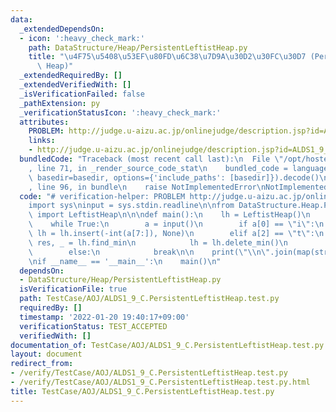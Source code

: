 ```yaml
---
data:
  _extendedDependsOn:
  - icon: ':heavy_check_mark:'
    path: DataStructure/Heap/PersistentLeftistHeap.py
    title: "\u4F75\u5408\u53EF\u80FD\u6C38\u7D9A\u30D2\u30FC\u30D7 (Persistent Leftist\
      \ Heap)"
  _extendedRequiredBy: []
  _extendedVerifiedWith: []
  _isVerificationFailed: false
  _pathExtension: py
  _verificationStatusIcon: ':heavy_check_mark:'
  attributes:
    PROBLEM: http://judge.u-aizu.ac.jp/onlinejudge/description.jsp?id=ALDS1_9_C
    links:
    - http://judge.u-aizu.ac.jp/onlinejudge/description.jsp?id=ALDS1_9_C
  bundledCode: "Traceback (most recent call last):\n  File \"/opt/hostedtoolcache/Python/3.10.6/x64/lib/python3.10/site-packages/onlinejudge_verify/documentation/build.py\"\
    , line 71, in _render_source_code_stat\n    bundled_code = language.bundle(stat.path,\
    \ basedir=basedir, options={'include_paths': [basedir]}).decode()\n  File \"/opt/hostedtoolcache/Python/3.10.6/x64/lib/python3.10/site-packages/onlinejudge_verify/languages/python.py\"\
    , line 96, in bundle\n    raise NotImplementedError\nNotImplementedError\n"
  code: "# verification-helper: PROBLEM http://judge.u-aizu.ac.jp/onlinejudge/description.jsp?id=ALDS1_9_C\n\
    import sys\ninput = sys.stdin.readline\n\nfrom DataStructure.Heap.PersistentLeftistHeap\
    \ import LeftistHeap\n\n\ndef main():\n    lh = LeftistHeap()\n    ans = []\n\
    \    while True:\n        a = input()\n        if a[0] == \"i\":\n           \
    \ lh = lh.insert(-int(a[7:]), None)\n        elif a[2] == \"t\":\n           \
    \ res, _ = lh.find_min\n            lh = lh.delete_min()\n            ans.append(-res)\n\
    \        else:\n            break\n\n    print(\"\\n\".join(map(str, ans)))\n\n\
    \nif __name__ == '__main__':\n    main()\n"
  dependsOn:
  - DataStructure/Heap/PersistentLeftistHeap.py
  isVerificationFile: true
  path: TestCase/AOJ/ALDS1_9_C.PersistentLeftistHeap.test.py
  requiredBy: []
  timestamp: '2022-01-20 19:40:17+09:00'
  verificationStatus: TEST_ACCEPTED
  verifiedWith: []
documentation_of: TestCase/AOJ/ALDS1_9_C.PersistentLeftistHeap.test.py
layout: document
redirect_from:
- /verify/TestCase/AOJ/ALDS1_9_C.PersistentLeftistHeap.test.py
- /verify/TestCase/AOJ/ALDS1_9_C.PersistentLeftistHeap.test.py.html
title: TestCase/AOJ/ALDS1_9_C.PersistentLeftistHeap.test.py
---
```

